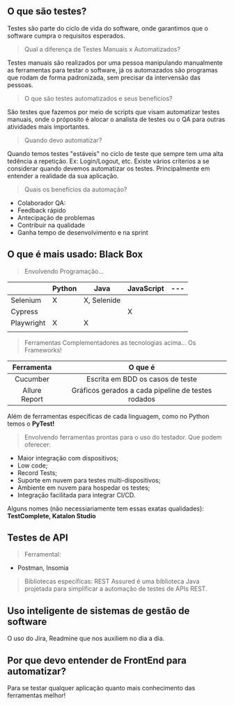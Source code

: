 ## O que são testes?

Testes são parte do ciclo de vida do software, onde garantimos que o software cumpra o requisitos esperados. 

> Qual a diferença de Testes Manuais x Automatizados? 

Testes manuais são realizados por uma pessoa manipulando manualmente as ferramentas para testar o software, já os automazados são programas que rodam de forma padronizada, sem precisar da intervensão das pessoas. 

> O que são testes automatizados e seus benefícios? 

São testes que fazemos por meio de scripts que visam automatizar testes manuais, onde o próposito é alocar o analista de testes ou o QA para outras atividades mais importantes. 

> Quando devo automatizar? 

Quando temos testes "estáveis" no ciclo de teste que sempre tem uma alta tedência a repetição. Ex: Login/Logout, etc. Existe vários críterios a se considerar quando devemos automatizar os testes. Principalmente em entender a realidade da sua aplicação. 

> Quais os benefícios da automação?

* Colaborador QA: 
* Feedback rápido
* Antecipação de problemas
* Contribuir na qualidade 
* Ganha tempo de desenvolvimento e na sprint

## O que é mais usado: Black Box

> Envolvendo Programação... 

|            | Python | Java        | JavaScript |---|
|------------|--------|-------------|------------|---|
|  Selenium  |    X   | X, Selenide |            |   |
|  Cypress   |        |             |      X     |   |
| Playwright |    X   |      X      |            |   |
|            |        |             |            |   |

> Ferramentas Complementadores as tecnologias acima... Os Frameworks!

|   Ferramenta  |                      O que é                       |
|:-------------:|:--------------------------------------------------:|
|    Cucumber   |          Escrita em BDD os casos de teste          |
| Allure Report | Gráficos gerados a cada pipeline de testes rodados |

Além de ferramentas específicas de cada linguagem, como no Python temos o **PyTest!**



> Envolvendo ferramentas prontas para o uso do testador. Que podem oferecer:

* Maior integração com dispositivos;
* Low code;
* Record Tests;
* Suporte em nuvem para testes multi-dispositivos;
* Ambiente em nuvem para hospedar os testes;
* Integração facilitada para integrar CI/CD. 

Alguns nomes (não necessiariamente tem essas exatas qualidades): **TestComplete, Katalon Studio**

## Testes de API

> Ferramental: 

* Postman, Insomia 

> Bibliotecas específicas:
 REST Assured é uma biblioteca Java projetada para simplificar a automação de testes de APIs REST.

## Uso inteligente de sistemas de gestão de software 

O uso do Jira, Readmine que nos auxiliem no dia a dia. 

## Por que devo entender de FrontEnd para automatizar?

Para se testar qualquer aplicação quanto mais conhecimento das ferramentas melhor!